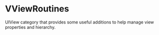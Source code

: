 # VViewRoutines
UIView category that provides some useful additions to help manage view properties and hierarchy.
